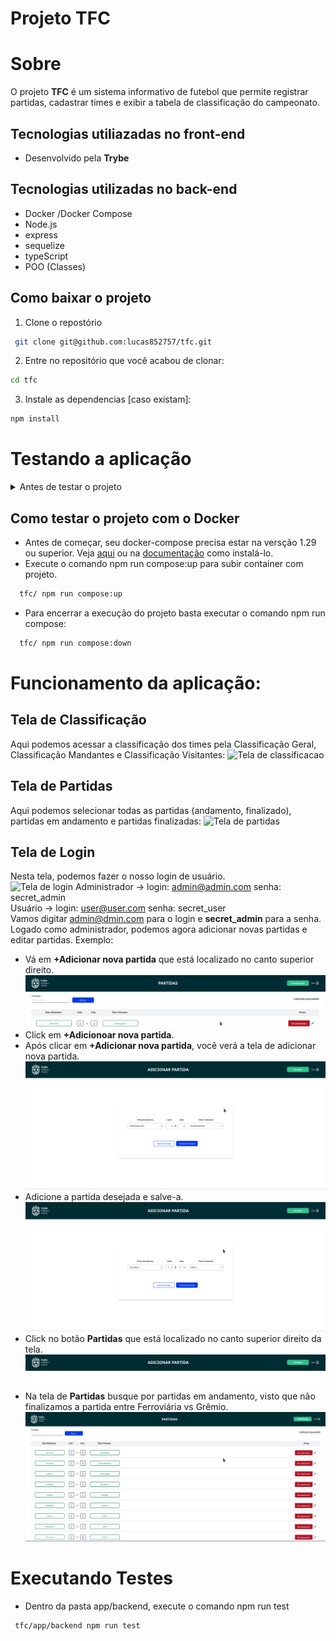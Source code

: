  <h1>Projeto TFC<h1>

 # Sobre
O projeto **TFC** é um sistema informativo de futebol que permite registrar partidas, cadastrar times e exibir a tabela de classificação do campeonato.

## Tecnologias utiliazadas no front-end
- Desenvolvido pela **Trybe**
## Tecnologias utilizadas no back-end
- Docker /Docker Compose
- Node.js
- express
- sequelize
- typeScript
- POO (Classes)

## Como baixar o projeto
1. Clone o repostório
```Bash
 git clone git@github.com:lucas852757/tfc.git
```
2. Entre no repositório que você acabou de clonar:
```Bash
cd tfc
```
3. Instale as dependencias [caso existam]:
```Bash
npm install
```

# Testando a aplicação
<details>
  <summary>
    Antes de testar o projeto
  </summary>

  - Antes de testar o projeto, crie o arquivo .env na pasta backend em /app. Este arquivo é importante, porque contém variávies de ambientes utilizadas por esta aplicação:
  ```Bash
  JWT_SECRET=jwt_secret
  APP_PORT=3001
  DB_USER=seu_user
  DB_PASS=sua_senha
  DB_HOST=localhost 
  DB_PORT=3002

  ```
</details>

## Como testar o projeto com o Docker
 - Antes de começar, seu docker-compose precisa estar na versção 1.29 ou superior. Veja [aqui](https://www.digitalocean.com/community/tutorials/how-to-install-and-use-docker-compose-on-ubuntu-20-04-pt) ou na [documentação](https://docs.docker.com/compose/install/) como instalá-lo.
- Execute o comando npm run compose:up para subir container com projeto.
```Bash
  tfc/ npm run compose:up
```
- Para encerrar a execução do projeto basta executar o comando npm run  compose:
```Bash
  tfc/ npm run compose:down
```
# Funcionamento da aplicação:
## Tela de Classificação
Aqui podemos acessar a classificação dos times pela Classificação Geral, Classificação Mandantes e Classificação Visitantes:
![Tela de classificacao](gifs/classificacao.gif)

## Tela de Partidas
Aqui podemos selecionar todas as partidas (andamento, finalizado), partidas em andamento e partidas finalizadas:
![Tela de partidas](gifs/partidas_gif.gif)

## Tela de Login
Nesta tela, podemos fazer o nosso login de usuário.</br>
![Tela de login](gifs/login_gif.gif)
Administrador -> login: admin@admin.com senha: secret_admin </br>
Usuário -> login: user@user.com senha: secret_user </br>
Vamos digitar admin@dmin.com para o login e **secret_admin** para a senha.</br>
Logado como administrador, podemos agora adicionar novas partidas e editar partidas.
Exemplo:</br>
 - Vá em **+Adicionar nova partida** que está localizado no canto superior direito.
![Nova partida](pngs/adicionarNovaPartida.png)
 - Click em **+Adicionoar nova partida**.
 - Após clicar em **+Adicionar nova partida**, você verá a tela de adicionar nova partida.
 ![Tela Nova Partida](pngs/telaAdicionarNovaPartida.png)
 - Adicione a partida desejada e salve-a.
 ![Adicionar Nova Partida](pngs/testeAdicionarNovaPartida.png)
 - Click no botão **Partidas** que está localizado no canto superior direito da tela.
 ![Botão adicionar Partidas](pngs/partidas.png)
 - Na tela de **Partidas** busque por partidas em andamento, visto que não finalizamos a partida entre Ferroviária vs Grêmio.
 ![Ferroviária vs Grêmio](pngs/ferroviaria_gremio.png)

 # Executando Testes
 - Dentro da pasta app/backend, execute o comando npm run test
 ```Bash
  tfc/app/backend npm run test
 ```
